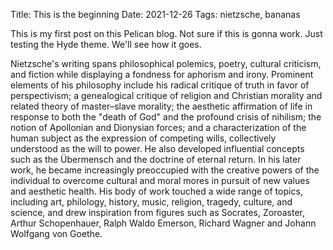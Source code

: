Title: This is the beginning
Date: 2021-12-26
Tags: nietzsche, bananas

This is my first post on this Pelican blog. Not sure if this is gonna work. Just testing the Hyde theme. We'll see how it goes.

Nietzsche's writing spans philosophical polemics, poetry, cultural criticism, and fiction while displaying a fondness for aphorism and irony. Prominent elements of his philosophy include his radical critique of truth in favor of perspectivism; a genealogical critique of religion and Christian morality and related theory of master–slave morality; the aesthetic affirmation of life in response to both the "death of God" and the profound crisis of nihilism; the notion of Apollonian and Dionysian forces; and a characterization of the human subject as the expression of competing wills, collectively understood as the will to power. He also developed influential concepts such as the Übermensch and the doctrine of eternal return. In his later work, he became increasingly preoccupied with the creative powers of the individual to overcome cultural and moral mores in pursuit of new values and aesthetic health. His body of work touched a wide range of topics, including art, philology, history, music, religion, tragedy, culture, and science, and drew inspiration from figures such as Socrates, Zoroaster, Arthur Schopenhauer, Ralph Waldo Emerson, Richard Wagner and Johann Wolfgang von Goethe. 
